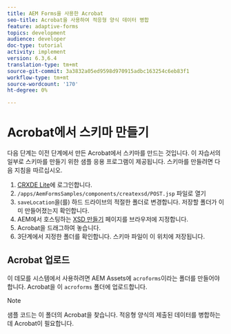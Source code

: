 ```yaml
---
title: AEM Forms을 사용한 Acrobat
seo-title: Acrobat을 사용하여 적응형 양식 데이터 병합
feature: adaptive-forms
topics: development
audience: developer
doc-type: tutorial
activity: implement
version: 6.3,6.4
translation-type: tm+mt
source-git-commit: 3a3832a05ed9598d970915adbc163254c6eb83f1
workflow-type: tm+mt
source-wordcount: '170'
ht-degree: 0%

---
```



# Acrobat에서 스키마 만들기

다음 단계는 이전 단계에서 만든 Acrobat에서 스키마를 만드는 것입니다. 이 자습서의 일부로 스키마를 만들기 위한 샘플 응용 프로그램이 제공됩니다. 스키마를 만들려면 다음 지침을 따르십시오.

1. [CRXDE Lite](http://localhost:4502/crx/de)에 로그인합니다.
2. `/apps/AemFormsSamples/components/createxsd/POST.jsp` 파일로 열기
3. `saveLocation`을(를) 하드 드라이브의 적절한 폴더로 변경합니다. 저장할 폴더가 이미 만들어졌는지 확인합니다.
4. AEM에서 호스팅하는 [XSD 만들기](http://localhost:4502/content/DocumentServices/CreateXsd.html) 페이지를 브라우저에 지정합니다.
5. Acrobat을 드래그하여 놓습니다.
6. 3단계에서 지정한 폴더를 확인합니다. 스키마 파일이 이 위치에 저장됩니다.

## Acrobat 업로드

이 데모를 시스템에서 사용하려면 AEM Assets에 `acroforms`이라는 폴더를 만들어야 합니다. Acrobat을 이 `acroforms` 폴더에 업로드합니다.

>[!NOTE]
>
>샘플 코드는 이 폴더의 Acrobat을 찾습니다. 적응형 양식의 제출된 데이터를 병합하는 데 Acrobat이 필요합니다.
